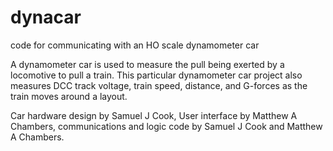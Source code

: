# dynacar
code for communicating with an HO scale dynamometer car

A dynamometer car is used to measure the pull being exerted by a locomotive to pull a train. This particular dynamometer car project also measures DCC track voltage, train speed, distance, and G-forces as the train moves around a layout. 

Car hardware design by Samuel J Cook, User interface by Matthew A Chambers, communications and logic code by Samuel J Cook and Matthew A Chambers.

